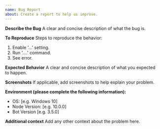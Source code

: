```yaml
---
name: Bug Report
about: Create a report to help us improve.
---
```


**Describe the Bug**
A clear and concise description of what the bug is.

**To Reproduce**
Steps to reproduce the behavior:
1. Enable '...' setting.
2. Run '....' command.
3. See error.

**Expected Behavior**
A clear and concise description of what you expected to happen.

**Screenshots**
If applicable, add screenshots to help explain your problem.

**Environment (please complete the following information):**
 - OS: [e.g. Windows 10]
 - Node Version: [e.g. 10.0.0]
 - Bot Version [e.g. 3.5.0]

**Additional context**
Add any other context about the problem here.
